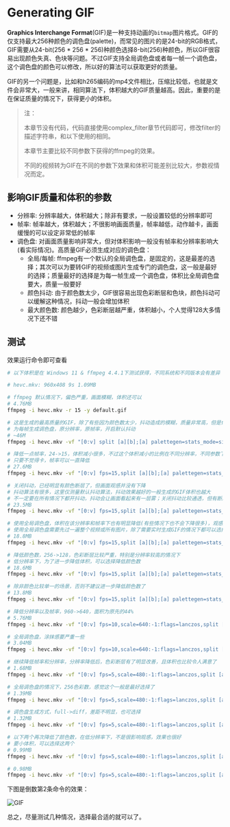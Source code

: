 # Generating GIF

**Graphics Interchange Format**(GIF)是一种支持动画的`bitmap`图片格式。GIF的仅支持最大256种颜色的调色盘(palette)，而常见的图片的是24-bit的RGB格式，GIF需要从24-bit(256 * 256 * 256)种颜色选择8-bit(256)种颜色，所以GIF很容易出现颜色失真、色块等问题。不过GIF支持全局调色盘或者每一帧一个调色盘，这个调色盘的颜色可以修改，所以好的算法可以获取更好的质量。

GIF的另一个问题是，比如和h265编码的mp4文件相比，压缩比较低，也就是文件会非常大，一般来讲，相同算法下，体积越大的GIF质量越高。因此，重要的是在保证质量的情况下，获得更小的体积。

> 注：
>
> 本章节没有代码，代码直接使用complex_filter章节代码即可，修改filter的描述字符串，和以下使用的相同。
> 
> 本章节主要比较不同参数下获得的ffmpeg的效果。
> 
> 不同的视频转为GIF在不同的参数下效果和体积可能差别比较大，参数视情况而定。

## 影响GIF质量和体积的参数

- 分辨率: 分辨率越大，体积越大；除非有要求，一般设置较低的分辨率即可
- 帧率: 帧率越大，体积越大；不很影响画面质量，帧率越低，动作越卡，画面缓慢的可以设定非常低的帧率
- 调色盘: 对画面质量影响非常大，但对体积影响一般没有帧率和分辨率影响大(看实际情况)。高质量GIF必须生成对应的调色盘：
    - 全局/每帧: ffmpeg有一个默认的全局调色盘，是固定的，这是最差的选择；其次可以为要转GIF的视频或图片生成专门的调色盘，这一般是最好的选择；质量最好的选择是为每一帧生成一个调色盘，体积比全局调色盘要大，质量一般要好
    - 颜色抖动: 由于颜色数太少，GIF很容易出现色彩断层和色块，颜色抖动可以缓解这种情况，抖动一般会增加体积
    - 最大颜色数: 颜色越少，色彩断层越严重，体积越小，个人觉得128大多情况下还不错

## 测试

效果运行命令即可查看

```bash
# 以下体积是在 Windows 11 & ffmpeg 4.4.1下测试获得，不同系统和不同版本会有差异

# hevc.mkv: 960x408 9s 1.09MB

# ffmpeg 默认情况下，偏色严重，画面模糊，体积还可以
# 4.76MB
ffmpeg -i hevc.mkv -r 15 -y default.gif

# 这是生成的最高质量的GIF，除了有些因为颜色数太少，抖动造成的模糊，质量非常高，但是体积非常大
# 为每帧生成调色盘，原分辨率，原帧率，开启默认抖动
# ~46M
ffmpeg -i hevc.mkv -vf "[0:v] split [a][b];[a] palettegen=stats_mode=single:max_colors=256 [p];[b][p] paletteuse=new=1" -y high_r24_c256.gif

# 降低一点帧率，24->15，体积减小很多，不过这个体积减小的比例在不同分辨率，不同参数下是不一样的，视实际情况而定
# 只要不觉得卡，帧率可以一直降低
# 27.6MB
ffmpeg -i hevc.mkv -vf "[0:v] fps=15,split [a][b];[a] palettegen=stats_mode=single:max_colors=256 [p];[b][p] paletteuse=new=1" -y high_r15_c256.gif

# 关闭抖动，已经明显有颜色断层了，但画面观感并没有下降
# 抖动算法有很多，这里仅测量默认抖动算法，抖动效果越好的一般生成的GIF体积也越大
# 不一定要在所有情况下都开抖动，抖动会让画面看起来有一层雾；关闭抖动比较通透，但有断层和色块，看个人喜好和实际效果了
# 23.5MB
ffmpeg -i hevc.mkv -vf "[0:v] fps=15,split [a][b];[a] palettegen=stats_mode=single:max_colors=256 [p];[b][p] paletteuse=new=1:dither=none" -y high_r15_c256_nondither.gif

# 使用全局调色盘，体积在该分辨率和帧率下也有明显降低(有些情况下也不会下降很多)，观感差别不大
# 使用全局调色盘需要先过一遍整个视频或所有图片，除了需要实时生成GIF的情况下都可以选择这种生成方法
# 18.8MB
ffmpeg -i hevc.mkv -vf "[0:v] fps=15,split [a][b];[a] palettegen=stats_mode=full:max_colors=256 [p];[b][p] paletteuse" -y high_full_r15_c256.gif

# 降低颜色数，256->128，色彩断层比较严重，特别是分辨率较高的情况下
# 低分辨率下，为了进一步降低体积，可以选择降低颜色数
# 18.6MB
ffmpeg -i hevc.mkv -vf "[0:v] fps=15,split [a][b];[a] palettegen=stats_mode=single:max_colors=128 [p];[b][p] paletteuse=new=1:dither=none" -y medium_r15_c128_nondither.gif

# 除非颜色比较单一的场景，否则不建议进一步降低颜色数了
# 13.8MB
ffmpeg -i hevc.mkv -vf "[0:v] fps=15,split [a][b];[a] palettegen=stats_mode=single:max_colors=64 [p];[b][p] paletteuse=new=1:dither=none" -y low_r15_c64_nondither.gif

# 降低分辨率以及帧率，960->640，面积为原先的44%
# 5.76MB
ffmpeg -i hevc.mkv -vf "[0:v] fps=10,scale=640:-1:flags=lanczos,split [a][b];[a] palettegen=stats_mode=single:max_colors=128 [p];[b][p] paletteuse=new=1:dither=none" -y medium_640_r10_c128_nondither.gif

# 全局调色盘，涂抹感要严重一些
# 3.04MB
ffmpeg -i hevc.mkv -vf "[0:v] fps=10,scale=640:-1:flags=lanczos,split [a][b];[a] palettegen=stats_mode=full:max_colors=128 [p];[b][p] paletteuse=dither=none" -y medium_full_640_r10_c128_nondither.gif

# 继续降低帧率和分辨率，分辨率降低后，色彩断层有了明显改善，且体积也比较令人满意了
# 1.68MB
ffmpeg -i hevc.mkv -vf "[0:v] fps=5,scale=480:-1:flags=lanczos,split [a][b];[a] palettegen=stats_mode=single:max_colors=128 [p];[b][p] paletteuse=new=1:dither=none" -y medium_480_r5_c128_nondither.gif

# 全局调色盘的情况下，256色彩数，感觉这个一般是最好选择了
# 1.39MB
ffmpeg -i hevc.mkv -vf "[0:v] fps=5,scale=480:-1:flags=lanczos,split [a][b];[a] palettegen=stats_mode=full [p];[b][p] paletteuse=dither=none" -y medium_full_480_r5_c256_nondither.gif

# 调色盘生成方式，full->diff，差距不明显，也可选择
# 1.32MB
ffmpeg -i hevc.mkv -vf "[0:v] fps=5,scale=480:-1:flags=lanczos,split [a][b];[a] palettegen=stats_mode=diff [p];[b][p] paletteuse=dither=none" -y medium_diff_480_r5_c256_nondither.gif

# 以下两个再次降低了颜色数，在低分辨率下，不是很影响观感，效果也很好
# 要小体积，可以选择这两个
# 0.99MB
ffmpeg -i hevc.mkv -vf "[0:v] fps=5,scale=480:-1:flags=lanczos,split [a][b];[a] palettegen=stats_mode=full:max_colors=128 [p];[b][p] paletteuse=dither=none" -y medium_full_480_r5_c128_nondither.gif

# 0.98MB
ffmpeg -i hevc.mkv -vf "[0:v] fps=5,scale=480:-1:flags=lanczos,split [a][b];[a] palettegen=stats_mode=diff:max_colors=128 [p];[b][p] paletteuse=new=1:dither=none" -y medium_diff_480_r5_c128_nondither.gif
```

下图是倒数第2条命令的效果：

![GIF](/medium_full_480_r5_c128_nondither.gif)

总之，尽量测试几种情况，选择最合适的就可以了。